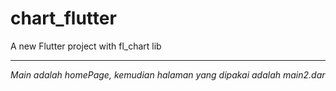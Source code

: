 # chart_flutter

A new Flutter project with fl_chart lib

----------
*Main adalah homePage, kemudian halaman yang dipakai adalah main2.dar*